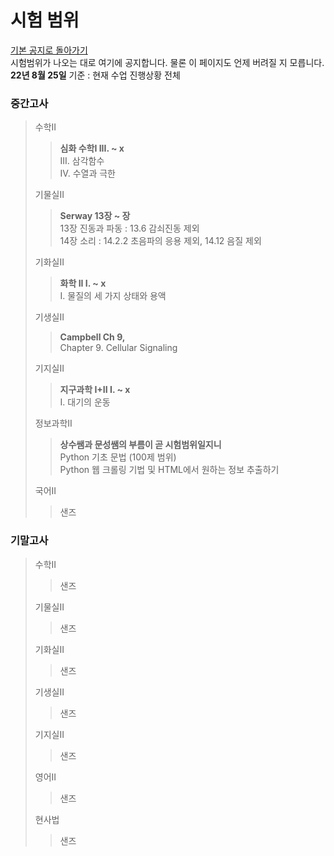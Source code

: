 # 시험 범위
[기본 공지로 돌아가기](https://annyeong-one.github.io/gshs106_gongji/) \
시험범위가 나오는 대로 여기에 공지합니다. 물론 이 페이지도 언제 버려질 지 모릅니다. \
**22년 8월 25일** 기준 : 현재 수업 진행상황 전체
### 중간고사
> 수학II
> > **심화 수학I III. ~ x** \
> > III. 삼각함수\
> > IV. 수열과 극한
> 
> 기물실II
> > **Serway 13장 ~ 장** \
> > 13장 진동과 파동 : 13.6 감쇠진동 제외 \
> > 14장 소리 : 14.2.2 초음파의 응용 제외, 14.12 음질 제외
> 
> 기화실II
> > **화학 II I. ~ x**\
> > I. 물질의 세 가지 상태와 용액
> 
> 기생실II
> > **Campbell Ch 9,**\
> > Chapter 9. Cellular Signaling
> 
> 기지실II
> > **지구과학 I+II I. ~ x**\
> > I. 대기의 운동
> 
> 정보과학II
> > **상수쌤과 문성쌤의 부름이 곧 시험범위일지니**\
> > Python 기초 문법 (100제 범위)\
> > Python 웹 크롤링 기법 및 HTML에서 원하는 정보 추출하기
> 
> 국어II
> > 샌즈


### 기말고사
> 수학II
> > 샌즈
> 
> 기물실II
> > 샌즈
> 
> 기화실II
> > 샌즈
> 
> 기생실II
> > 샌즈
> 
> 기지실II
> > 샌즈
> 
> 영어II
> > 샌즈
> 
> 현사법
> > 샌즈
> 
